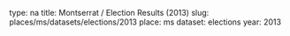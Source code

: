 type: na
title: Montserrat / Election Results (2013)
slug: places/ms/datasets/elections/2013
place: ms
dataset: elections
year: 2013
